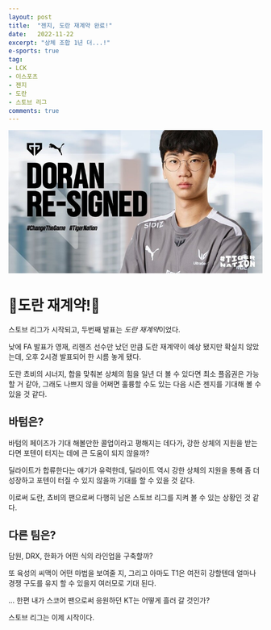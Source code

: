 ```yaml
---
layout: post
title:  "젠지, 도란 재계약 완료!"
date:   2022-11-22
excerpt: "상체 조합 1년 더...!"
e-sports: true
tag:
- LCK
- 이스포츠
- 젠지
- 도란
- 스토브 리그
comments: true
---
```


![Doran](../img/2022/lck/resign_doran.jpg)

# 🧨도란 재계약!🎇

스토브 리그가 시작되고, 두번째 발표는 *도란 재계약*이었다. 

낮에 FA 발표가 영재, 리헨즈 선수만 났던 만큼 도란 재계약이 예상 됐지만 확실치 않았는데, 오후 2시경 발표되어 한 시름 놓게 됐다.

도란 쵸비의 시너지, 합을 맞춰본 상체의 힘을 일년 더 볼 수 있다면 최소 플옵권은 가능할 거 같아, 그래도 나쁘지 않을 어쩌면 훌륭할 수도 있는 다음 시즌 젠지를 기대해 볼 수 있을 것 같다.

## 바텀은?

바텀의 페이즈가 기대 해볼만한 콜업이라고 평해지는 데다가, 강한 상체의 지원을 받는다면 포텐이 터지는 데에 큰 도움이 되지 않을까?

딜라이트가 합류한다는 얘기가 유력한데, 딜라이트 역시 강한 상체의 지원을 통해 좀 더 성장하고 포텐이 터질 수 있지 않을까 기대를 할 수 있을 것 같다.

이로써 도란, 쵸비의 팬으로써 다행히 남은 스토브 리그를 지켜 볼 수 있는 상황인 것 같다.

## 다른 팀은?

담원, DRX, 한화가 어떤 식의 라인업을 구축할까?

또 육성의 씨맥이 어떤 마법을 보여줄 지, 그리고 아마도 T1은 여전히 강할텐데 얼마나 경쟁 구도를 유지 할 수 있을지 여러모로 기대 된다.

... 한편 내가 스코어 팬으로써 응원하던 KT는 어떻게 흘러 갈 것인가? 

스토브 리그는 이제 시작이다.